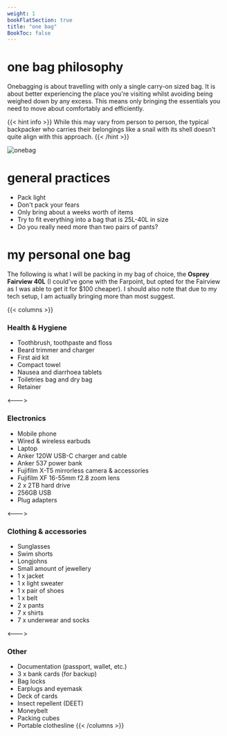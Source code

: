 ```yaml
---
weight: 1
bookFlatSection: true
title: "one bag"
BookToc: false
---
```


# one bag philosophy

Onebagging is about travelling with only a single carry-on sized bag. It is about better experiencing the place you're visiting whilst avoiding being weighed down by any excess. This means only bringing the essentials you need to move about comfortably and efficiently.

{{< hint info >}}
While this may vary from person to person, the typical backpacker who carries their belongings like a snail with its shell doesn't quite align with this approach.
{{< /hint >}}

![onebag](/images/onebag.jpg)

# general practices

- Pack light
- Don't pack your fears
- Only bring about a weeks worth of items
- Try to fit everything into a bag that is 25L-40L in size
- Do you really need more than two pairs of pants?

# my personal one bag

The following is what I will be packing in my bag of choice, the **Osprey Fairview 40L** (I could've gone with the Farpoint, but opted for the Fairview as I was able to get it for $100 cheaper). I should also note that due to my tech setup, I am actually bringing more than most suggest.

{{< columns >}}
### Health & Hygiene
- Toothbrush, toothpaste and floss
- Beard trimmer and charger
- First aid kit
- Compact towel
- Nausea and diarrhoea tablets
- Toiletries bag and dry bag
- Retainer

<--->

### Electronics
- Mobile phone
- Wired & wireless earbuds
- Laptop
- Anker 120W USB-C charger and cable
- Anker 537 power bank
- Fujifilm X-T5 mirrorless camera & accessories
- Fujifilm XF 16-55mm f2.8 zoom lens
- 2 x 2TB hard drive
- 256GB USB
- Plug adapters

<--->

### Clothing & accessories
- Sunglasses
- Swim shorts
- Longjohns
- Small amount of jewellery
- 1 x jacket
- 1 x light sweater
- 1 x pair of shoes
- 1 x belt
- 2 x pants
- 7 x shirts
- 7 x underwear and socks

<--->

### Other
- Documentation (passport, wallet, etc.)
- 3 x bank cards (for backup)
- Bag locks
- Earplugs and eyemask
- Deck of cards
- Insect repellent (DEET)
- Moneybelt
- Packing cubes
- Portable clothesline
{{< /columns >}}